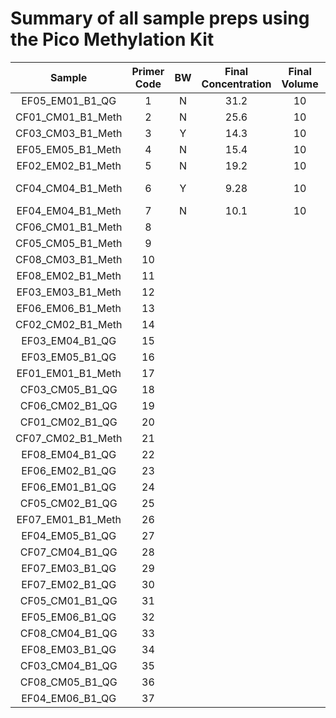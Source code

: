 # Summary of all sample preps using the Pico Methylation Kit



| Sample | Primer Code | BW | Final Concentration | Final Volume | Tapestation Link | Notebook | 
|:------:|:-----------:|:--:|:-------------------:|:------------:|:----------------:|:--------:|
| EF05_EM01_B1_QG	 | 1 | N | 31.2 | 10 | [Sample 1](https://github.com/epigeneticstoocean/2018OAExp_larvae/blob/master/labwork/sequencing%20reports/2020-11-19_L18_R1_2samples.pdf) | [Link](https://github.com/epigeneticstoocean/2018OAExp_larvae/blob/master/notebook/20201117_L18LibraryPrep_S1_2samples.md) |
| CF01_CM01_B1_Meth	| 2 | N | 25.6 | 10 | [Sample 2](https://github.com/epigeneticstoocean/2018OAExp_larvae/blob/master/labwork/sequencing%20reports/2020-11-19_L18_R1_2samples.pdf) | [Link](https://github.com/epigeneticstoocean/2018OAExp_larvae/blob/master/notebook/20201117_L18LibraryPrep_S1_2samples.md) |
| CF03_CM03_B1_Meth	| 3 | Y | 14.3 | 10 | [E1](https://github.com/epigeneticstoocean/2018OAExp_larvae/blob/master/labwork/2020-12-16-01_L18_LibPrep_OffspringSamples.pdf) | [Link](https://github.com/epigeneticstoocean/2018OAExp_larvae/blob/master/notebook/20201215_BSConversion.md) |
| EF05_EM05_B1_Meth	| 4 | N | 15.4 | 10 | [B1](https://github.com/epigeneticstoocean/2018OAExp_larvae/blob/master/labwork/2020-12-16-01_L18_LibPrep_OffspringSamples.pdf) | [Link](https://github.com/epigeneticstoocean/2018OAExp_larvae/blob/master/notebook/20201120_BSConversion.md)
| EF02_EM02_B1_Meth	| 5 | N | 19.2 | 10 | [C1](https://github.com/epigeneticstoocean/2018OAExp_larvae/blob/master/labwork/2020-12-16-01_L18_LibPrep_OffspringSamples.pdf) | [Link](https://github.com/epigeneticstoocean/2018OAExp_larvae/blob/master/notebook/20201120_BSConversion.md)
| CF04_CM04_B1_Meth	| 6 | Y | 9.28 | 10 | [F1](https://github.com/epigeneticstoocean/2018OAExp_larvae/blob/master/labwork/2020-12-16-01_L18_LibPrep_OffspringSamples.pdf) | [Link]([Link](https://github.com/epigeneticstoocean/2018OAExp_larvae/blob/master/notebook/20201215_BSConversion.md) |
| EF04_EM04_B1_Meth	| 7 | N | 10.1 | 10 | [D1](https://github.com/epigeneticstoocean/2018OAExp_larvae/blob/master/labwork/2020-12-16-01_L18_LibPrep_OffspringSamples.pdf) | [Link](https://github.com/epigeneticstoocean/2018OAExp_larvae/blob/master/notebook/20201120_BSConversion.md) | 
| CF06_CM01_B1_Meth	| 8 |
| CF05_CM05_B1_Meth	| 9 |
| CF08_CM03_B1_Meth	| 10 |
| EF08_EM02_B1_Meth	| 11
| EF03_EM03_B1_Meth	| 12
| EF06_EM06_B1_Meth	| 13
| CF02_CM02_B1_Meth	| 14
| EF03_EM04_B1_QG	| 15
| EF03_EM05_B1_QG	| 16
| EF01_EM01_B1_Meth	| 17
| CF03_CM05_B1_QG	| 18
| CF06_CM02_B1_QG	| 19
| CF01_CM02_B1_QG	| 20
| CF07_CM02_B1_Meth	| 21
| EF08_EM04_B1_QG	| 22
| EF06_EM02_B1_QG	| 23
| EF06_EM01_B1_QG	| 24
| CF05_CM02_B1_QG	| 25
| EF07_EM01_B1_Meth	| 26
| EF04_EM05_B1_QG	| 27
| CF07_CM04_B1_QG	| 28
| EF07_EM03_B1_QG	| 29
| EF07_EM02_B1_QG	| 30
| CF05_CM01_B1_QG	| 31
| EF05_EM06_B1_QG	| 32
| CF08_CM04_B1_QG	| 33
| EF08_EM03_B1_QG	| 34
| CF03_CM04_B1_QG	| 35
| CF08_CM05_B1_QG	| 36
| EF04_EM06_B1_QG	| 37
